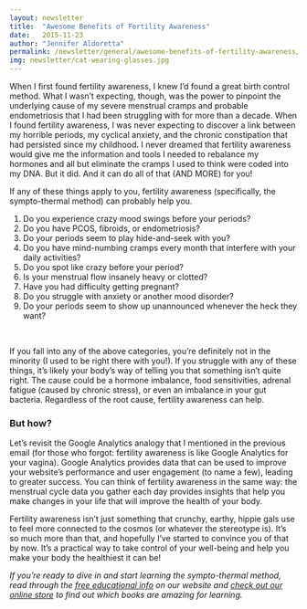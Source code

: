 ```yaml
---
layout: newsletter
title:  "Awesome Benefits of Fertility Awareness"
date:   2015-11-23
author: "Jennifer Aldoretta"
permalink: /newsletter/general/awesome-benefits-of-fertility-awareness/
img: newsletter/cat-wearing-glasses.jpg
---
```


When I first found fertility awareness, I knew I&rsquo;d found a great birth control method. What I wasn&rsquo;t expecting, though, was the power to pinpoint the underlying cause of my severe menstrual cramps and probable endometriosis that I had been struggling with for more than a decade. When I found fertility awareness, I was never expecting to discover a link between my horrible periods, my cyclical anxiety, and the chronic constipation that had persisted since my childhood. I never dreamed that fertility awareness would give me the information and tools I needed to rebalance my hormones and all but eliminate the cramps I used to think were coded into my DNA. But it did. And it can do all of that (AND MORE) for you!

If any of these things apply to you, fertility awareness (specifically, the sympto-thermal method) can probably help you.

1. Do you experience crazy mood swings before your periods?
2. Do you have PCOS, fibroids, or endometriosis?
3. Do your periods seem to play hide-and-seek with you?
4. Do you have mind-numbing cramps every month that interfere with your daily activities?
5. Do you spot like crazy before your period?
6. Is your menstrual flow insanely heavy or clotted?
7. Have you had difficulty getting pregnant?
8. Do you struggle with anxiety or another mood disorder?
9. Do your periods seem to show up unannounced whenever the heck they want?

<br/>

If you fall into any of the above categories, you&rsquo;re definitely not in the minority (I used to be right there with you!). If you struggle with any of these things, it&rsquo;s likely your body&rsquo;s way of telling you that something isn&rsquo;t quite right. The cause could be a hormone imbalance, food sensitivities, adrenal fatigue (caused by chronic stress), or even an imbalance in your gut bacteria. Regardless of the root cause, fertility awareness can help.

### But how? ###

Let&rsquo;s revisit the Google Analytics analogy that I mentioned in the previous email (for those who forgot: fertility awareness is like Google Analytics for your vagina). Google Analytics provides data that can be used to improve your website&rsquo;s performance and user engagement (to name a few), leading to greater success. You can think of fertility awareness in the same way: the menstrual cycle data you gather each day provides insights that help you make changes in your life that will improve the health of your body. 

Fertility awareness isn&rsquo;t just something that crunchy, earthy, hippie gals use to feel more connected to the cosmos (or whatever the stereotype is). It&rsquo;s so much more than that, and hopefully I&rsquo;ve started to convince you of that by now. It&rsquo;s a practical way to take control of your well-being and help you make your body the healthiest it can be!

*If you&rsquo;re ready to dive in and start learning the sympto-thermal method, read through the <a class="text-link" href="/the-cycle">free educational info</a> on our website and <a class="text-link" href="/store">check out our online store</a> to find out which books are amazing for learning.*